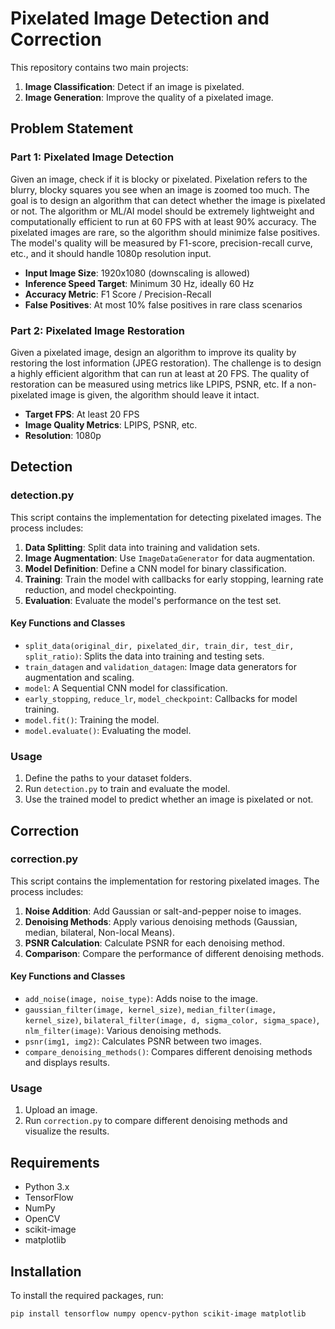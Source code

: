 # Pixelated Image Detection and Correction

This repository contains two main projects: 

1. **Image Classification**: Detect if an image is pixelated.
2. **Image Generation**: Improve the quality of a pixelated image.

## Problem Statement

### Part 1: Pixelated Image Detection
Given an image, check if it is blocky or pixelated. Pixelation refers to the blurry, blocky squares you see when an image is zoomed too much. The goal is to design an algorithm that can detect whether the image is pixelated or not. The algorithm or ML/AI model should be extremely lightweight and computationally efficient to run at 60 FPS with at least 90% accuracy. The pixelated images are rare, so the algorithm should minimize false positives. The model's quality will be measured by F1-score, precision-recall curve, etc., and it should handle 1080p resolution input.

- **Input Image Size**: 1920x1080 (downscaling is allowed)
- **Inference Speed Target**: Minimum 30 Hz, ideally 60 Hz
- **Accuracy Metric**: F1 Score / Precision-Recall
- **False Positives**: At most 10% false positives in rare class scenarios

### Part 2: Pixelated Image Restoration
Given a pixelated image, design an algorithm to improve its quality by restoring the lost information (JPEG restoration). The challenge is to design a highly efficient algorithm that can run at least at 20 FPS. The quality of restoration can be measured using metrics like LPIPS, PSNR, etc. If a non-pixelated image is given, the algorithm should leave it intact.

- **Target FPS**: At least 20 FPS
- **Image Quality Metrics**: LPIPS, PSNR, etc.
- **Resolution**: 1080p


## Detection

### detection.py

This script contains the implementation for detecting pixelated images. The process includes:

1. **Data Splitting**: Split data into training and validation sets.
2. **Image Augmentation**: Use `ImageDataGenerator` for data augmentation.
3. **Model Definition**: Define a CNN model for binary classification.
4. **Training**: Train the model with callbacks for early stopping, learning rate reduction, and model checkpointing.
5. **Evaluation**: Evaluate the model's performance on the test set.

#### Key Functions and Classes

- `split_data(original_dir, pixelated_dir, train_dir, test_dir, split_ratio)`: Splits the data into training and testing sets.
- `train_datagen` and `validation_datagen`: Image data generators for augmentation and scaling.
- `model`: A Sequential CNN model for classification.
- `early_stopping`, `reduce_lr`, `model_checkpoint`: Callbacks for model training.
- `model.fit()`: Training the model.
- `model.evaluate()`: Evaluating the model.

### Usage

1. Define the paths to your dataset folders.
2. Run `detection.py` to train and evaluate the model.
3. Use the trained model to predict whether an image is pixelated or not.

## Correction

### correction.py

This script contains the implementation for restoring pixelated images. The process includes:

1. **Noise Addition**: Add Gaussian or salt-and-pepper noise to images.
2. **Denoising Methods**: Apply various denoising methods (Gaussian, median, bilateral, Non-local Means).
3. **PSNR Calculation**: Calculate PSNR for each denoising method.
4. **Comparison**: Compare the performance of different denoising methods.

#### Key Functions and Classes

- `add_noise(image, noise_type)`: Adds noise to the image.
- `gaussian_filter(image, kernel_size)`, `median_filter(image, kernel_size)`, `bilateral_filter(image, d, sigma_color, sigma_space)`, `nlm_filter(image)`: Various denoising methods.
- `psnr(img1, img2)`: Calculates PSNR between two images.
- `compare_denoising_methods()`: Compares different denoising methods and displays results.

### Usage

1. Upload an image.
2. Run `correction.py` to compare different denoising methods and visualize the results.

## Requirements

- Python 3.x
- TensorFlow
- NumPy
- OpenCV
- scikit-image
- matplotlib

## Installation

To install the required packages, run:

```bash
pip install tensorflow numpy opencv-python scikit-image matplotlib
